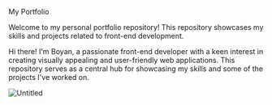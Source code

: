 My Portfolio

Welcome to my personal portfolio repository! This repository showcases my skills and projects related to front-end development.

Hi there! I'm Boyan, a passionate front-end developer with a keen interest in creating visually appealing and user-friendly web applications. This repository serves as a central hub for showcasing my skills and some of the projects I've worked on.

![Untitled](https://github.com/bobyTopG/Portfolio_Web_Project/assets/106580794/0fbf411d-4b78-438b-badb-b94555245b45)

